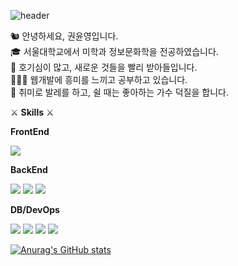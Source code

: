 ![header](https://capsule-render.vercel.app/api?type=shark&color=fee227&height=300&section=header&text=Yunyeong%20Kwon&fontSize=90)




🐿  안녕하세요, 권윤영입니다.  
🎓  서울대학교에서 미학과 정보문화학을 전공하였습니다.  
💫  호기심이 많고, 새로운 것들을 빨리 받아들입니다.  
👩🏻‍💻  웹개발에 흥미를 느끼고 공부하고 있습니다.  
💃  취미로 발레를 하고, 쉴 때는 좋아하는 가수 덕질을 합니다.  



  
  
⚔ **Skills** ⚔

**FrontEnd**

<img src="https://img.shields.io/badge/React-61DAFB?style=flat-square&logo=React&logoColor=white"/>  

**BackEnd**

<img src="https://img.shields.io/badge/SpringBoot-6DB33F?style=flat-square&logo=Spring boot&logoColor=white"/> <img src="https://img.shields.io/badge/Express-000000?style=flat-square&logo=Express&logoColor=white"/> <img src="https://img.shields.io/badge/Django-092E20?style=flat-square&logo=Django&logoColor=white"/>  

**DB/DevOps**

<img src="https://img.shields.io/badge/MySQL-4479A1?style=flat-square&logo=MySQL&logoColor=white"/> <img src="https://img.shields.io/badge/MongoDB-47A248?style=flat-square&logo=MongoDB&logoColor=white"/> <img src="https://img.shields.io/badge/AWS-232F3E?style=flat-square&logo=Amazon AWS&logoColor=white"/> <img src="https://img.shields.io/badge/Naver Cloud-03C75A?style=flat-square&logo=Naver&logoColor=white"/>

  
    
    

[![Anurag's GitHub stats](https://github-readme-stats.vercel.app/api?username=ChipmunkForLove&show_icons=true&theme=radical&title_color=fee227)](https://github.com/anuraghazra/github-readme-stats)

